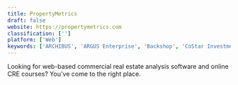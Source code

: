 ```yaml
---
title: PropertyMetrics
draft: false 
website: https://propertymetrics.com
classification: ['']
platform: ['Web']
keywords: ['ARCHIBUS', 'ARGUS Enterprise', 'Backshop', 'CoStar Investment Analysis', 'Domum Link', 'LeaseEagle', 'LeaseLinks', 'MRI Investment Management', 'RealPage Portfolio Asset Management (PAM)', 'Realogic Budget', 'Reiance', 'Trimble Manhattan', 'VTS', 'Visual Lease', 'Yardi Investment Suite']
---
```

Looking for web-based commercial real estate analysis software and online CRE courses? You've come to the right place.